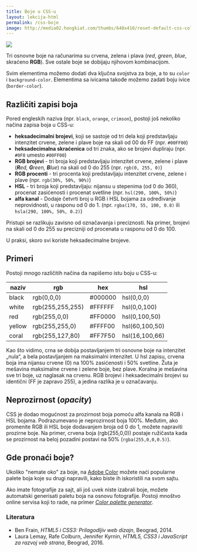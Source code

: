 ```yaml
---
title: Boje u CSS-u
layout: lekcija-html
permalink: /css-boje
image: http://media02.hongkiat.com/thumbs/640x410/reset-default-css-colors-facebook.jpg
---
```


![]({{page.image}})

Tri osnovne boje na računarima su crvena, zelena i plava (*red*, *green*, *blue*, skraćeno **RGB**). Sve ostale boje se dobijaju njihovom kombinacijom.

Svim elementima možemo dodati dva ključna svojstva za boje, a to su `color` i `background-color`. Elementima sa ivicama takođe možemo zadati boju ivice (`border-color`).

## Različiti zapisi boja

Pored engleskih naziva (npr. `black`, `orange`, `crimson`), postoji još nekoliko načina zapisa boja u CSS-u:

- **heksadecimalni brojevi**, koji se sastoje od tri dela koji predstavljaju intenzitet crvene, zelene i plave boje na skali od 00 do FF (npr. `#00FF00`)
- **heksadecimalna skraćenica** od tri znaka, ako se brojevi dupliraju (npr. `#0F0` umesto `#00FF00`)
- **RGB brojevi** - tri broja koji predstavljaju intenzitet crvene, zelene i plave (***R**ed, **G**reen, **B**lue*) na skali od 0 do 255 (npr. `rgb(0, 255, 0)`)
- **RGB procenti** - tri procenta koji predstavljaju intenzitet crvene, zelene i plave (npr. `rgb(30%, 50%, 90%)`)
- **HSL** - tri broja koji predstavljaju: nijansu u stepenima (od 0 do 360), procenat zasićenosti i procenat svetline (npr. `hsl(290, 100%, 50%)`)
- **alfa kanal** - Dodaje četvrti broj u RGB i HSL bojama za određivanje neprovidnosti, u rasponu od 0 do 1. (npr. `rgba(170, 55, 100, 0.8)` ili `hsla(290, 100%, 50%, 0.2)`)

Pristupi se razlikuju zavisno od označavanja i preciznosti. Na primer, brojevi na skali od 0 do 255 su precizniji od procenata u rasponu od 0 do 100. 

U praksi, skoro svi koriste heksadeci­malne brojeve.

## Primeri

Postoji mnogo različitih načina da napišemo istu boju u CSS-u:

naziv | rgb | hex | hsl
------|------------|--------|----------
black | rgb(0,0,0) | #000000 | hsl(0,0,0)
white | rgb(255,255,255) | #FFFFFF | hsl(0,0,100)
red   | rgb(255,0,0) | #FF0000 | hsl(0,100,50)
yellow | rgb(255,255,0) | #FFFF00 | hsl(60,100,50)
coral | rgb(255,127,80) | #FF7F50 | hsl(16,100,66)

Kao što vidimo, crna se dobija postavljanjem tri osnovne boje na intenzitet „nula“, a bela postavljanjem na maksimalni intenzitet. U hsl zapisu, crvena boja ima nijansu crvene (0) na 100% zasićenosti i 50% svetline. Žuta je mešavina maksimalne crvene i zelene boje, bez plave. Koralna je mešavina sve tri boje, uz naglasak na crvenu. RGB brojevi i heksadecimalni brojevi su identični (FF je zapravo 255), a jedina razlika je u označavanju.

## Neprozirnost (*opacity*)

CSS je dodao mogućnost za prozirnost boja pomoću alfa kanala na RGB i HSL bojama. Podrazumevano je neprozirnost boja 100%. Međutim, ako promenite RGB ili HSL boje doda­vanjem broja od 0 do 1, možete napraviti prozirne boje. Na primer, crvena boja (rgb(255,0,0)) postaje ružičasta kada se prozirnost na beloj pozadini postavi na 50% (`rgba(255,0,0,0.5)`).

## Gde pronaći boje?

Ukoliko "nemate oko" za boje, na [Adobe Color](https://color.adobe.com) možete naći popularne palete boja koje su drugi napravili, kako biste ih iskoristili na svom sajtu.

Ako imate fotografije za sajt, ali još uvek niste izabrali boje, možete automatski generisati paletu boja na osnovu fotografije. Postoji mnoštvo online servisa koji to rade, na primer *[Color palette generator](https://www.canva.com/color-palette/)*.

### Literatura

* Ben Frain, *HTML5 i CSS3: Prilagodljiv web dizajn*, Beograd, 2014.
* Laura Lemay, Rafe Colburn, Jennifer Kyrnin, *HTML5, CSS3 i JavaScript za razvoj veb strana*, Beograd, 2016.
